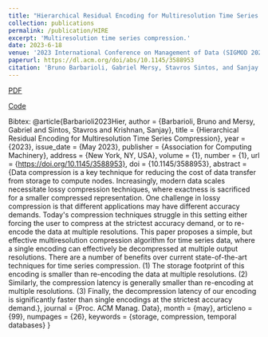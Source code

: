 ```yaml
---
title: "Hierarchical Residual Encoding for Multiresolution Time Series Compression"
collection: publications
permalink: /publication/HIRE
excerpt: 'Multiresolution time series compression.'
date: 2023-6-18
venue: '2023 International Conference on Management of Data (SIGMOD 2023)'
paperurl: https://dl.acm.org/doi/abs/10.1145/3588953
citation: 'Bruno Barbarioli, Gabriel Mersy, Stavros Sintos, and Sanjay Krishnan. 2023. Hierarchical Residual Encoding for Multiresolution Time Series Compression. 2023 International Conference on Management of Data (SIGMOD 2023).'
---
```


[PDF](../papers/V1mod099-barbarioli.pdf)

[Code](https://github.com/gmersy/HIRE)

Bibtex:
@article{Barbarioli2023Hier,
author = {Barbarioli, Bruno and Mersy, Gabriel and Sintos, Stavros and Krishnan, Sanjay},
title = {Hierarchical Residual Encoding for Multiresolution Time Series Compression},
year = {2023},
issue_date = {May 2023},
publisher = {Association for Computing Machinery},
address = {New York, NY, USA},
volume = {1},
number = {1},
url = {https://doi.org/10.1145/3588953},
doi = {10.1145/3588953},
abstract = {Data compression is a key technique for reducing the cost of data transfer from storage to compute nodes. Increasingly, modern data scales necessitate lossy compression techniques, where exactness is sacrificed for a smaller compressed representation. One challenge in lossy compression is that different applications may have different accuracy demands. Today's compression techniques struggle in this setting either forcing the user to compress at the strictest accuracy demand, or to re-encode the data at multiple resolutions. This paper proposes a simple, but effective multiresolution compression algorithm for time series data, where a single encoding can effectively be decompressed at multiple output resolutions. There are a number of benefits over current state-of-the-art techniques for time series compression. (1) The storage footprint of this encoding is smaller than re-encoding the data at multiple resolutions. (2) Similarly, the compression latency is generally smaller than re-encoding at multiple resolutions. (3) Finally, the decompression latency of our encoding is significantly faster than single encodings at the strictest accuracy demand.},
journal = {Proc. ACM Manag. Data},
month = {may},
articleno = {99},
numpages = {26},
keywords = {storage, compression, temporal databases}
}

